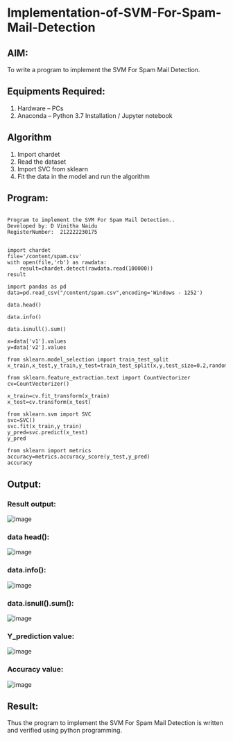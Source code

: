 # Implementation-of-SVM-For-Spam-Mail-Detection

## AIM:
To write a program to implement the SVM For Spam Mail Detection.

## Equipments Required:
1. Hardware – PCs
2. Anaconda – Python 3.7 Installation / Jupyter notebook

## Algorithm
1. Import chardet
2. Read the dataset
3. Import SVC from sklearn
4. Fit the data in the model and run the algorithm

## Program:
```

Program to implement the SVM For Spam Mail Detection..
Developed by: D Vinitha Naidu
RegisterNumber:  212222230175


import chardet
file='/content/spam.csv'
with open(file,'rb') as rawdata:
    result=chardet.detect(rawdata.read(100000))
result

import pandas as pd
data=pd.read_csv("/content/spam.csv",encoding='Windows - 1252')

data.head()

data.info()

data.isnull().sum()

x=data['v1'].values
y=data['v2'].values

from sklearn.model_selection import train_test_split
x_train,x_test,y_train,y_test=train_test_split(x,y,test_size=0.2,random_state=0)

from sklearn.feature_extraction.text import CountVectorizer
cv=CountVectorizer()

x_train=cv.fit_transform(x_train)
x_test=cv.transform(x_test)

from sklearn.svm import SVC
svc=SVC()
svc.fit(x_train,y_train)
y_pred=svc.predict(x_test)
y_pred

from sklearn import metrics
accuracy=metrics.accuracy_score(y_test,y_pred)
accuracy
```

## Output:
### Result output:
![image](https://github.com/ShanmathiShanmugam/Implementation-of-SVM-For-Spam-Mail-Detection/assets/121243595/21a2734d-7b70-4787-9326-25a49255b1c3)

### data head():
![image](https://github.com/ShanmathiShanmugam/Implementation-of-SVM-For-Spam-Mail-Detection/assets/121243595/bbc6f73e-9ff7-45d9-8171-ea9e542a3653)

### data.info():
![image](https://github.com/ShanmathiShanmugam/Implementation-of-SVM-For-Spam-Mail-Detection/assets/121243595/985a8fb9-fcbd-4ad5-8ca9-d0f53d3ea7ac)

### data.isnull().sum():
![image](https://github.com/ShanmathiShanmugam/Implementation-of-SVM-For-Spam-Mail-Detection/assets/121243595/4e2d42d9-3051-4b27-ab62-70dd1cd9398c)

### Y_prediction value:
![image](https://github.com/ShanmathiShanmugam/Implementation-of-SVM-For-Spam-Mail-Detection/assets/121243595/1f9f5616-5aff-4a15-b3e4-99034741b9ae)

### Accuracy value:
![image](https://github.com/ShanmathiShanmugam/Implementation-of-SVM-For-Spam-Mail-Detection/assets/121243595/cf44edad-1fbb-464a-8b3e-b54a59d4ec66)

## Result:
Thus the program to implement the SVM For Spam Mail Detection is written and verified using python programming.
